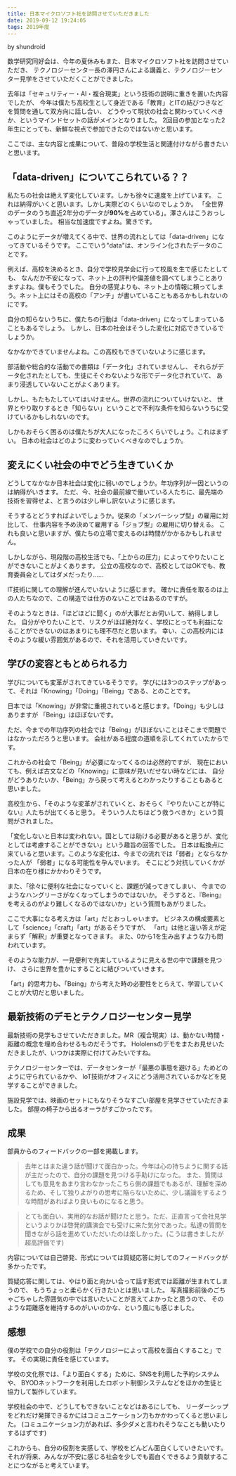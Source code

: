 ```yaml
---
title: 日本マイクロソフト社を訪問させていただきました
date: 2019-09-12 19:24:05
tags: 2019年度
---
```


by shundroid

数学研究同好会は、今年の夏休みもまた、日本マイクロソフト社を訪問させていただき、
テクノロジーセンター長の澤円さんによる講義と、テクノロジーセンター見学をさせていただくことができました。

去年は「セキュリティー・AI・複合現実」という技術の説明に重きを置いた内容でしたが、
今年は僕たち高校生として身近である「教育」とITの結びつきなどを質問を通して双方向に話し合い、
どうやって現状の社会と関わっていくべきか、というマインドセットの話がメインとなりました。
2回目の参加となった2年生にとっても、新鮮な視点で参加できたのではないかと思います。

ここでは、主な内容と成果について、普段の学校生活と関連付けながら書きたいと思います。

## 「data-driven」についてこられている？？

私たちの社会は絶えず変化しています。しかも徐々に速度を上げています。
これは納得がいくと思います。しかし実際どのくらいなのでしょうか。
「全世界のデータのうち直近2年分のデータが<strong>90%</strong>を占めている」。澤さんはこうおっしゃっていました。
相当な加速度ですよね。驚きです。

このようにデータが増えてくる中で、世界の流れとしては「data-driven」になってきているそうです。
ここでいう"data"は、オンライン化されたデータのことです。

例えば、高校を決めるとき、自分で学校見学会に行って校風を生で感じたとしても、
なんだか不安になって、ネット上の評判や偏差値を調べてしまうことありますよね。僕もそうでした。
自分の感覚よりも、ネット上の情報に頼ってしまう。ネット上にはその高校の「アンチ」が書いていることもあるかもしれないのにです。

自分の知らないうちに、僕たちの行動は「data-driven」になってしまっていることもあるでしょう。
しかし、日本の社会はそうした変化に対応できているでしょうか。

なかなかできていませんよね。この高校もできていないように感じます。

部活動や総合的な活動での書類は「データ化」されていませんし、
それらがデータ化されたとしても、生徒にそぐわないような形でデータ化されていて、
あまり浸透していないことがよくあります。

しかし、もたもたしていてはいけません。世界の流れについていけないと、
世界とやり取りするとき「知らない」ということで不利な条件を知らないうちに受けているかもしれないのです。

しかもおそらく困るのは僕たちが大人になったころくらいでしょう。これはまずい。
日本の社会はどのように変わっていくべきなのでしょうか。

## 変えにくい社会の中でどう生きていくか

どうしてなかなか日本社会は変化に弱いのでしょうか。年功序列が一因というのは納得がいきます。
ただ、今、社会の最前線で働いている人たちに、最先端の技術を習得せよ、と言うのは少し申し訳ないように感じます。

そうするとどうすればよいでしょうか。従来の「メンバーシップ型」の雇用に対比して、
仕事内容を予め決めて雇用する「ジョブ型」の雇用に切り替える。
これも良いと思いますが、僕たちの立場で変えるのは時間がかかるかもしれません。

しかしながら、現段階の高校生活でも、「上からの圧力」によってやりたいことができないことがよくあります。
公立の高校なので、高校としてはOKでも、教育委員会としてはダメだったり……

IT技術に関しての理解が進んでいないように感じます。
確かに責任を取るのは上の人たちなので、この構造では仕方のないことではあるのですが。

そのようなときは、「ほどほどに聞く」のが大事だとお伺いして、納得しました。
自分がやりたいことで、リスクがほぼ絶対なく、学校にとっても利益になることができないのはあまりにも理不尽だと思います。
幸い、この高校内にはそのような緩い雰囲気があるので、それを活用していきたいです。

## 学びの変容ともとめられる力

学びについても変革がされてきているそうです。
学びには3つのステップがあって、それは「Knowing」「Doing」「Being」である、とのことです。

日本では「Knowing」が非常に重視されていると感じます。「Doing」も少しはありますが
「Being」はほぼないです。

ただ、今までの年功序列の社会では「Being」がほぼないことはそこまで問題ではなかっただろうと思います。
会社がある程度の道順を示してくれていたからです。

これからの社会で「Being」が必要になってくるのは必然的ですが、
現在においても、例えば古文などの「Knowing」に意味が見いだせない時などには、
自分がどうありたいか、「Being」から戻って考えるとわかったりすることもあると思いました。


高校生から、「そのような変革がされていくと、おそらく『やりたいことが特にない』人たちが出てくると思う。
そういう人たちはどう救うべきか」という質問がされました。

「変化しないと日本は変われない。国としては助ける必要があると思うが、変化としては考慮することができない」という趣旨の回答でした。
日本は転換点に来ていると思います。このような変化は、今までの流れでは「弱者」とならなかった人が
「弱者」になる可能性を孕んでいます。
そこにどう対抗していくかが日本の在り様にかかわりそうです。

また、「徐々に便利な社会になっていくと、課題が減ってきてしまい、
今までのようなハングリーさがなくなってしまうのではないか。
そうすると、『Being』を考えるのがより難しくなるのではないか」という質問もあがりました。

ここで大事になる考え方は「art」だとおっしゃいます。
ビジネスの構成要素として「science」「craft」「art」があるそうですが、
「art」は他と違い答えが定まらず「解釈」が重要となってきます。
また、0から1を生み出すような力も問われています。

そのような能力が、一見便利で充実しているように見える世の中で課題を見つけ、
さらに世界を豊かにすることに結びついていきます。

「art」的思考力も、「Being」から考えた時の必要性をとらえて、学習していくことが大切だと思いました。

## 最新技術のデモとテクノロジーセンター見学

最新技術の見学もさせていただきました。MR（複合現実）は、動かない時間・距離の概念を埋め合わせるものだそうです。
Hololensのデモをまたお見せいただきましたが、いつかは実際に付けてみたいですね。

テクノロジーセンターでは、データセンターが「最悪の事態を避ける」ためどのように守られているかや、
IoT技術がオフィスにどう活用されているかなどを見学することができました。

施設見学では、映画のセットにもなりそうなすごい部屋を見学させていただきました。
部屋の椅子から出るオーラがすごかったです。

## 成果

部員からのフィードバックの一部を掲載します。

> 去年とはまた違う話が聞けて面白かった。今年は心の持ちように関する話が主だったので、自分の課題を見つける手助けになった。
> また、質問はしても意見をあまり言わなかったこちら側の課題でもあるが、理解を深めるため、そして独りよがりの思考に陥らないために、少し議論をするような時間があればより良いものになると思う。

> とても面白い、実用的なお話が聞けたと思う。ただ、正直言って会社見学というよりかは啓発的講演会でも受けに来た気分であった。私達の質問を聞きながら話を進めていただいたのは楽しかった。(こうは書きましたが超高評価です)  

内容については自己啓発、形式については質疑応答に対してのフィードバックが多かったです。

質疑応答に関しては、やはり面と向かい合って話す形式では距離が生まれてしまうので、
もうちょっと柔らかく行きたいとは思いました。
写真撮影前後のごちゃごちゃした雰囲気の中では言いたいことが言えてよかったと思うので、
そのような距離感を維持するのがいいのかな、という風にも感じました。


## 感想

僕の学校での自分の役割は「テクノロジーによって高校を面白くすること」です。
その実現に責任を感じています。

学校の文化祭では、「より面白くする」ために、SNSを利用した予約システムや、
BYODネットワークを利用したロボット制御システムなどをほかの生徒と協力して製作しています。

学校社会の中で、どうしてもできないことなどはあるにしても、
リーダーシップをどれだけ発揮できるかにはコミュニケーション力もかかわってくると思いました。
(コミュニケーション力があれば、多少ダメと言われそうなことも動いたりするはずです)

これからも、自分の役割を実感して、学校をどんどん面白くしていきたいです。
それが将来、みんなが不安に感じる社会を少しでも面白くできるよう貢献することにつながると考えています。
